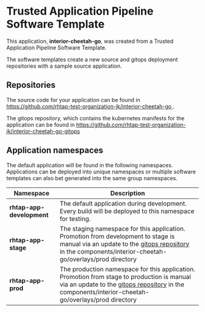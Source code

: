 # Trusted Application Pipeline Software Template

This application, **interior-cheetah-go**, was created from a Trusted Application Pipeline Software Template.

The software templates create a new source and gitops deployment repositories with a sample source application. 

## Repositories

The source code for your application can be found in [https://github.com/rhtap-test-organization-jk/interior-cheetah-go ](https://github.com/rhtap-test-organization-jk/interior-cheetah-go ).
 
The gitops repository, which contains the kubernetes manifests for the application can be found in 
[https://github.com/rhtap-test-organization-jk/interior-cheetah-go-gitops ](https://github.com/rhtap-test-organization-jk/interior-cheetah-go-gitops ) 

## Application namespaces 

The default application will be found in the following namespaces. Applications can be deployed into unique namespaces or multiple software templates can also bet generated into the same group namespaces.  

|  Namespace   |  Description   |  
| -------- | -------- |   
| **rhtap-app-development** | The default application during development. Every build will be deployed to this namespace for testing. | 
| **rhtap-app-stage** | The staging namespace for this application. Promotion from development to stage is manual via an update to the [gitops repository](https://github.com/rhtap-test-organization-jk/interior-cheetah-go-gitops ) in the components/interior-cheetah-go/overlays/prod directory |  
| **rhtap-app-prod** | The production namespace for this application. Promotion from stage to production is manual via an update to the [gitops repository](https://github.com/rhtap-test-organization-jk/interior-cheetah-go-gitops ) in the components/interior-cheetah-go/overlays/prod directory | 